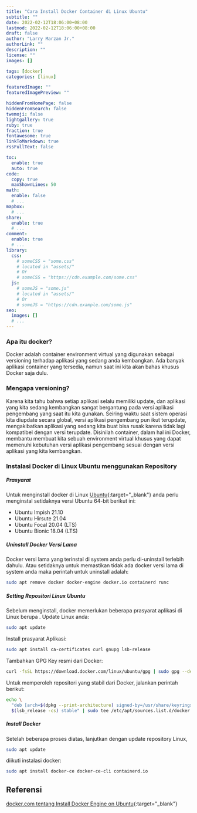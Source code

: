 ```yaml
---
title: "Cara Install Docker Container di Linux Ubuntu"
subtitle: ""
date: 2022-02-12T18:06:00+08:00
lastmod: 2022-02-12T18:06:00+08:00
draft: false 
author: "Larry Marzan Jr."
authorLink: ""
description: ""
license: ""
images: []

tags: [docker]
categories: [linux]

featuredImage: ""
featuredImagePreview: ""

hiddenFromHomePage: false
hiddenFromSearch: false
twemoji: false
lightgallery: true
ruby: true
fraction: true
fontawesome: true
linkToMarkdown: true
rssFullText: false

toc:
  enable: true
  auto: true
code:
  copy: true
  maxShownLines: 50
math:
  enable: false
  # ...
mapbox:
  # ...
share:
  enable: true
  # ...
comment:
  enable: true
  # ...
library:
  css:
    # someCSS = "some.css"
    # located in "assets/"
    # Or
    # someCSS = "https://cdn.example.com/some.css"
  js:
    # someJS = "some.js"
    # located in "assets/"
    # Or
    # someJS = "https://cdn.example.com/some.js"
seo:
  images: []
  # ...
---
```


### Apa itu docker?
Docker adalah container environment virtual yang digunakan sebagai versioning terhadap aplikasi yang sedang anda kembangkan. Ada banyak aplikasi container yang tersedia, namun saat ini kita akan bahas khusus Docker saja dulu.

### Mengapa versioning?
Karena kita tahu bahwa setiap aplikasi selalu memiliki update, dan aplikasi yang kita sedang kembangkan sangat bergantung pada versi aplikasi pengembang yang saat itu kita gunakan.
Seiring waktu saat sistem operasi kita diupdate secara global, versi aplikasi pengembang pun ikut terupdate, mengakibatkan aplikasi yang sedang kita buat bisa rusak karena tidak lagi kompatibel dengan versi terupdate. Disinilah container, dalam hal ini Docker, membantu membuat kita sebuah environment virtual khusus yang dapat memenuhi kebutuhan versi aplikasi pengembang sesuai dengan versi aplikasi yang kita kembangkan.

### Instalasi Docker di Linux Ubuntu menggunakan Repository
##### Prasyarat
Untuk menginstall docker di Linux [Ubuntu](https://ubuntu.com/download/desktop){:target="_blank"} anda perlu menginstal setidaknya versi Ubuntu 64-bit berikut ini:
* Ubuntu Impish 21.10
* Ubuntu Hirsute 21.04
* Ubuntu Focal 20.04 (LTS)
* Ubuntu Bionic 18.04 (LTS)

##### Uninstall Docker Versi Lama
Docker versi lama yang terinstal di system anda perlu di-uninstall terlebih dahulu. Atau setidaknya untuk memastikan tidak ada docker versi lama di system anda maka perintah untuk uninstall adalah:
```bash
sudo apt remove docker docker-engine docker.io containerd runc
```
##### Setting Repositori Linux Ubuntu
Sebelum menginstall, docker memerlukan beberapa prasyarat aplikasi di Linux berupa . Update Linux anda:
```bash
sudo apt update
```
Install prasyarat Aplikasi:
```bash
sudo apt install ca-certificates curl gnupg lsb-release
```
Tambahkan GPG Key resmi dari Docker:
```bash
curl -fsSL https://download.docker.com/linux/ubuntu/gpg | sudo gpg --dearmor -o /usr/share/keyrings/docker-archive-keyring.gpg
```
Untuk memperoleh repositori yang stabil dari Docker, jalankan perintah berikut:
```bash
echo \
  "deb [arch=$(dpkg --print-architecture) signed-by=/usr/share/keyrings/docker-archive-keyring.gpg] https://download.docker.com/linux/ubuntu \
  $(lsb_release -cs) stable" | sudo tee /etc/apt/sources.list.d/docker.list > /dev/null
```

##### Install Docker
Setelah beberapa proses diatas, lanjutkan dengan update repository Linux,
```bash
sudo apt update
```
diikuti instalasi docker:
```bash
sudo apt install docker-ce docker-ce-cli containerd.io
```

## Referensi
[docker.com tentang Install Docker Engine on Ubuntu](https://docs.docker.com/engine/install/ubuntu/){:target="_blank"}
